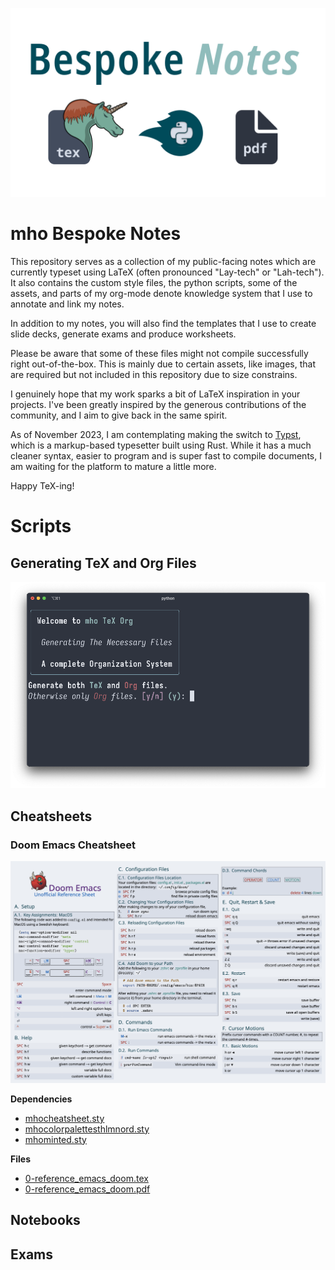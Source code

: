 ![GitHub Banner](/assets/bespoke_notes.png)
# mho Bespoke Notes 

This repository serves as a collection of my public-facing notes which are currently typeset using LaTeX (often pronounced "Lay-tech" or "Lah-tech").  
It also contains the custom style files, the python scripts, some of the assets, and parts of my org-mode denote knowledge system that I use to annotate and link my notes.

In addition to my notes, you will also find the templates that I use to create slide decks, generate exams and produce worksheets. 

Please be aware that some of these files might not compile successfully right out-of-the-box. This is mainly due to certain assets, like images, that are required but not included in this repository due to size constrains.

I genuinely hope that my work sparks a bit of LaTeX inspiration in your projects. I've been greatly inspired by the generous contributions of the community, and I aim to give back in the same spirit.

As of November 2023, I am contemplating making the switch to [Typst](https://github.com/typst/typst), which is a markup-based typesetter built using Rust. While it has a much cleaner syntax, easier to program and is super fast to compile documents, I am waiting for the platform to mature a little more.

Happy TeX-ing!

# Scripts
## Generating TeX and Org Files
![mho Bespoke Script](/assets/mho_bespoke_script.png)
## Cheatsheets
### Doom Emacs Cheatsheet
![Doom Emacs Cheatsheet](/assets/latex-cheatsheet-doomEmacs.png)

**Dependencies**
- [mhocheatsheet.sty](/texmf/mhocheatsheet.sty)
- [mhocolorpalettesthlmnord.sty](/texmf/mhocolorpalettesthlmnord.sty)
- [mhominted.sty](/texmf/mhominted.sty)

 
**Files** 
- [0-reference_emacs_doom.tex](/main/0-reference_emacs_doom.tex)
- [0-reference_emacs_doom.pdf](/main/0-reference_emacs_doom.pdf)

## Notebooks

## Exams

 
